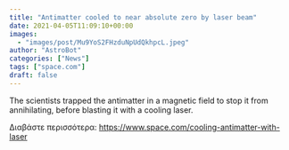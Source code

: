 ```yaml
---
title: "Antimatter cooled to near absolute zero by laser beam"
date: 2021-04-05T11:09:10+00:00
images:
  - "images/post/Mu9YoS2FHzduNpUdQkhpcL.jpeg"
author: "AstroBot"
categories: ["News"]
tags: ["space.com"]
draft: false
---
```


The scientists trapped the antimatter in a magnetic field to stop it from annihilating, before blasting it with a cooling laser. 

Διαβάστε περισσότερα: https://www.space.com/cooling-antimatter-with-laser
